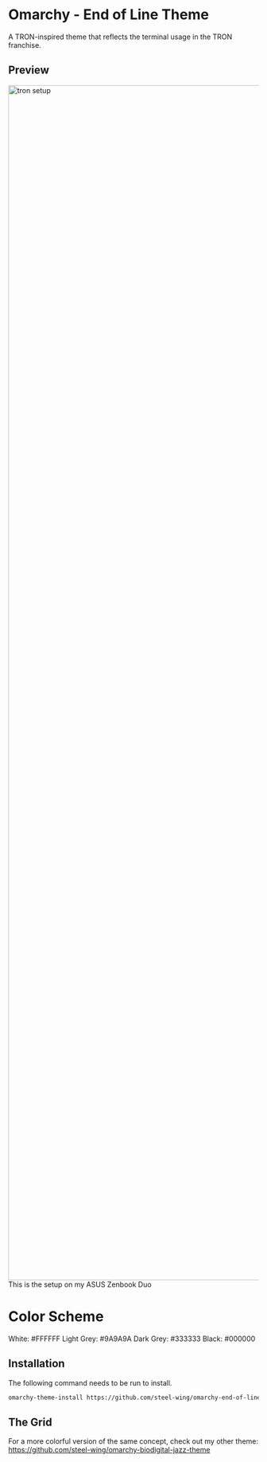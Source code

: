 # Omarchy - End of Line Theme

A TRON-inspired theme that reflects the terminal usage in the TRON franchise.

## Preview
<img width="1921" height="2401" alt="tron setup" src="https://github.com/user-attachments/assets/5493919b-ba05-4bca-bbe6-e215625f6339" />
This is the setup on my ASUS Zenbook Duo

# Color Scheme

White: #FFFFFF
Light Grey: #9A9A9A
Dark Grey: #333333
Black: #000000

## Installation

The following command needs to be run to install.

```bash
omarchy-theme-install https://github.com/steel-wing/omarchy-end-of-line-theme.git
```

## The Grid
For a more colorful version of the same concept, check out my other theme:
https://github.com/steel-wing/omarchy-biodigital-jazz-theme
